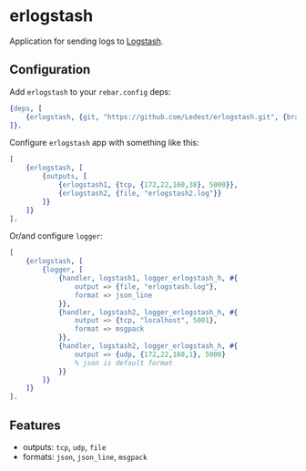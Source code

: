 # erlogstash

Application for sending logs to [Logstash][logstash].

## Configuration

Add `erlogstash` to your `rebar.config` deps:

``` erlang
{deps, [
    {erlogstash, {git, "https://github.com/Ledest/erlogstash.git", {branch, "master"}}}
]}.
```

Configure `erlogstash` app with something like this:

``` erlang
[
    {erlogstash, [
        {outputs, [
            {erlogstash1, {tcp, {172,22,160,38}, 5000}},
            {erlogstash2, {file, "erlogstash2.log"}}
        ]}
    ]}
].
```

Or/and configure `logger`:

```erlang
[
    {erlogstash, [
        {logger, [
            {handler, logstash1, logger_erlogstash_h, #{
                output => {file, "erlogstash.log"},
                format => json_line
            }},
            {handler, logstash2, logger_erlogstash_h, #{
                output => {tcp, "localhost", 5001},
                format => msgpack
            }},
            {handler, logstash2, logger_erlogstash_h, #{
                output => {udp, {172,22,160,1}, 5000}
                % json is default format
            }}
        ]}
    ]}
].
```

## Features

  * outputs: `tcp`, `udp`, `file`
  * formats: `json`, `json_line`, `msgpack`

[logstash]: https://www.elastic.co/logstash/
